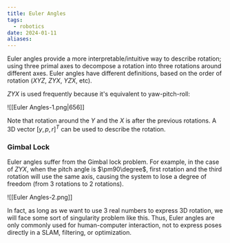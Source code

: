 ```yaml
---
title: Euler Angles
tags:
  - robotics
date: 2024-01-11
aliases:
---
```

Euler angles provide a more interpretable/intuitive way to describe rotation; using three primal axes to decompose a rotation into three rotations around different axes. Euler angles have different definitions, based on the order of rotation ($XYZ$, $ZYX$, $YZX$, etc). 

$ZYX$ is used frequently because it's equivalent to yaw-pitch-roll:

![[Euler Angles-1.png|656]]

Note that rotation around the $Y$ and the $X$ is after the previous rotations. A 3D vector $[y,p,r]^{T}$ can be used to describe the rotation.

### Gimbal Lock
Euler angles suffer from the Gimbal lock problem. For example, in the case of $ZYX,$ when the pitch angle is $\pm90\degree$, first rotation and the third rotation will use the same axis, causing the system to lose a degree of freedom (from 3 rotations to 2 rotations).

![[Euler Angles-2.png]]

In fact, as long as we want to use 3 real numbers to express 3D rotation, we will face some sort of singularity problem like this. Thus, Euler angles are only commonly used for human-computer interaction, not to express poses directly in a SLAM, filtering, or optimization.